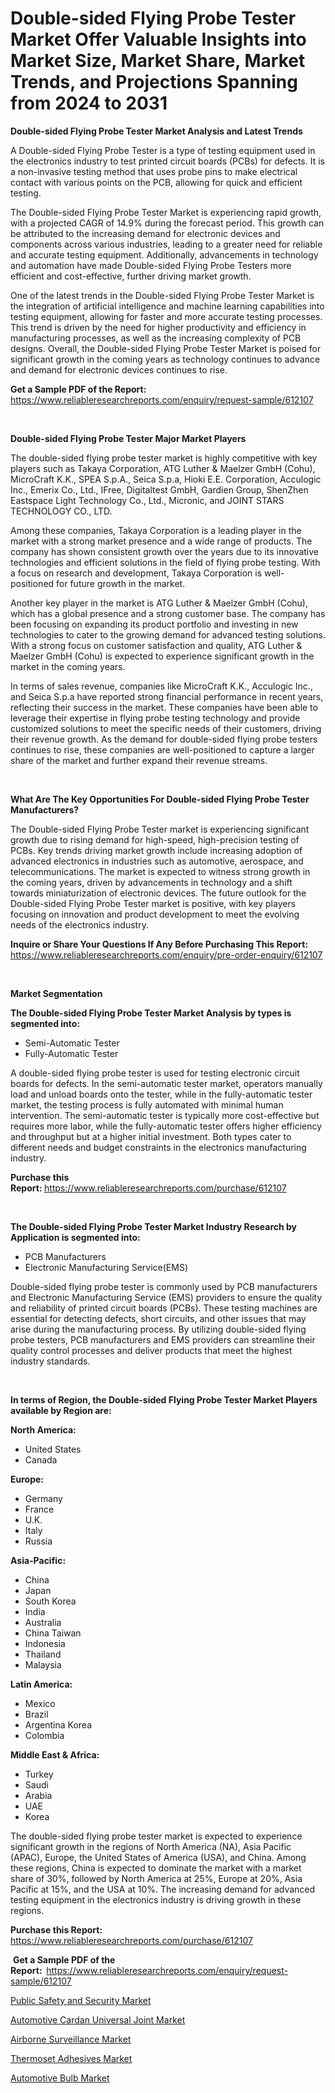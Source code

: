 <p><h1>Double-sided Flying Probe Tester Market Offer Valuable Insights into Market Size, Market Share, Market Trends, and Projections Spanning from 2024 to 2031</h1></p><p><strong>Double-sided Flying Probe Tester Market Analysis and Latest Trends</strong></p>
<p><p>A Double-sided Flying Probe Tester is a type of testing equipment used in the electronics industry to test printed circuit boards (PCBs) for defects. It is a non-invasive testing method that uses probe pins to make electrical contact with various points on the PCB, allowing for quick and efficient testing.</p><p>The Double-sided Flying Probe Tester Market is experiencing rapid growth, with a projected CAGR of 14.9% during the forecast period. This growth can be attributed to the increasing demand for electronic devices and components across various industries, leading to a greater need for reliable and accurate testing equipment. Additionally, advancements in technology and automation have made Double-sided Flying Probe Testers more efficient and cost-effective, further driving market growth.</p><p>One of the latest trends in the Double-sided Flying Probe Tester Market is the integration of artificial intelligence and machine learning capabilities into testing equipment, allowing for faster and more accurate testing processes. This trend is driven by the need for higher productivity and efficiency in manufacturing processes, as well as the increasing complexity of PCB designs. Overall, the Double-sided Flying Probe Tester Market is poised for significant growth in the coming years as technology continues to advance and demand for electronic devices continues to rise.</p></p>
<p><strong>Get a Sample PDF of the Report:&nbsp;</strong> <a href="https://www.reliableresearchreports.com/enquiry/request-sample/612107">https://www.reliableresearchreports.com/enquiry/request-sample/612107</a></p>
<p>&nbsp;</p>
<p><strong>Double-sided Flying Probe Tester Major Market Players</strong></p>
<p><p>The double-sided flying probe tester market is highly competitive with key players such as Takaya Corporation, ATG Luther & Maelzer GmbH (Cohu), MicroCraft K.K., SPEA S.p.A., Seica S.p.a, Hioki E.E. Corporation, Acculogic Inc., Emerix Co., Ltd., IFree, Digitaltest GmbH, Gardien Group, ShenZhen Eastspace Light Technology Co., Ltd., Micronic, and JOINT STARS TECHNOLOGY CO., LTD.</p><p>Among these companies, Takaya Corporation is a leading player in the market with a strong market presence and a wide range of products. The company has shown consistent growth over the years due to its innovative technologies and efficient solutions in the field of flying probe testing. With a focus on research and development, Takaya Corporation is well-positioned for future growth in the market.</p><p>Another key player in the market is ATG Luther & Maelzer GmbH (Cohu), which has a global presence and a strong customer base. The company has been focusing on expanding its product portfolio and investing in new technologies to cater to the growing demand for advanced testing solutions. With a strong focus on customer satisfaction and quality, ATG Luther & Maelzer GmbH (Cohu) is expected to experience significant growth in the market in the coming years.</p><p>In terms of sales revenue, companies like MicroCraft K.K., Acculogic Inc., and Seica S.p.a have reported strong financial performance in recent years, reflecting their success in the market. These companies have been able to leverage their expertise in flying probe testing technology and provide customized solutions to meet the specific needs of their customers, driving their revenue growth. As the demand for double-sided flying probe testers continues to rise, these companies are well-positioned to capture a larger share of the market and further expand their revenue streams.</p></p>
<p>&nbsp;</p>
<p><strong>What Are The Key Opportunities For Double-sided Flying Probe Tester Manufacturers?</strong></p>
<p><p>The Double-sided Flying Probe Tester market is experiencing significant growth due to rising demand for high-speed, high-precision testing of PCBs. Key trends driving market growth include increasing adoption of advanced electronics in industries such as automotive, aerospace, and telecommunications. The market is expected to witness strong growth in the coming years, driven by advancements in technology and a shift towards miniaturization of electronic devices. The future outlook for the Double-sided Flying Probe Tester market is positive, with key players focusing on innovation and product development to meet the evolving needs of the electronics industry.</p></p>
<p><strong>Inquire or Share Your Questions If Any Before Purchasing This Report:</strong> <a href="https://www.reliableresearchreports.com/enquiry/pre-order-enquiry/612107">https://www.reliableresearchreports.com/enquiry/pre-order-enquiry/612107</a></p>
<p>&nbsp;</p>
<p><strong>Market Segmentation</strong></p>
<p><strong>The Double-sided Flying Probe Tester Market Analysis by types is segmented into:</strong></p>
<p><ul><li>Semi-Automatic Tester</li><li>Fully-Automatic Tester</li></ul></p>
<p><p>A double-sided flying probe tester is used for testing electronic circuit boards for defects. In the semi-automatic tester market, operators manually load and unload boards onto the tester, while in the fully-automatic tester market, the testing process is fully automated with minimal human intervention. The semi-automatic tester is typically more cost-effective but requires more labor, while the fully-automatic tester offers higher efficiency and throughput but at a higher initial investment. Both types cater to different needs and budget constraints in the electronics manufacturing industry.</p></p>
<p><strong>Purchase this Report:&nbsp;</strong><a href="https://www.reliableresearchreports.com/purchase/612107">https://www.reliableresearchreports.com/purchase/612107</a></p>
<p>&nbsp;</p>
<p><strong>The Double-sided Flying Probe Tester Market Industry Research by Application is segmented into:</strong></p>
<p><ul><li>PCB Manufacturers</li><li>Electronic Manufacturing Service(EMS)</li></ul></p>
<p><p>Double-sided flying probe tester is commonly used by PCB manufacturers and Electronic Manufacturing Service (EMS) providers to ensure the quality and reliability of printed circuit boards (PCBs). These testing machines are essential for detecting defects, short circuits, and other issues that may arise during the manufacturing process. By utilizing double-sided flying probe testers, PCB manufacturers and EMS providers can streamline their quality control processes and deliver products that meet the highest industry standards.</p></p>
<p>&nbsp;</p>
<p><strong>In terms of Region, the Double-sided Flying Probe Tester Market Players available by Region are:</strong></p>
<p>
    <p> <strong> North America: </strong>
        <ul>
            <li>United States</li>
            <li>Canada</li>
        </ul>
        </p> 
    <p> <strong> Europe: </strong>
        <ul>
            <li>Germany</li>
            <li>France</li>
            <li>U.K.</li>
            <li>Italy</li>
            <li>Russia</li>
        </ul>
        </p> 
    <p> <strong> Asia-Pacific: </strong>
        <ul>
            <li>China</li>
            <li>Japan</li>
            <li>South Korea</li>
            <li>India</li>
            <li>Australia</li>
            <li>China Taiwan</li>
            <li>Indonesia</li>
            <li>Thailand</li>
            <li>Malaysia</li>
        </ul>
        </p> 
    <p> <strong> Latin America: </strong>
        <ul>
            <li>Mexico</li>
            <li>Brazil</li>
            <li>Argentina Korea</li>
            <li>Colombia</li>
        </ul>
        </p> 
    <p> <strong> Middle East & Africa: </strong>
        <ul>
            <li>Turkey</li>
            <li>Saudi</li>
            <li>Arabia</li>
            <li>UAE</li>
            <li>Korea</li>
        </ul>
    </p>
    </p>
<p><p>The double-sided flying probe tester market is expected to experience significant growth in the regions of North America (NA), Asia Pacific (APAC), Europe, the United States of America (USA), and China. Among these regions, China is expected to dominate the market with a market share of 30%, followed by North America at 25%, Europe at 20%, Asia Pacific at 15%, and the USA at 10%. The increasing demand for advanced testing equipment in the electronics industry is driving growth in these regions.</p></p>
<p><strong>Purchase this Report: </strong><a href="https://www.reliableresearchreports.com/purchase/612107">https://www.reliableresearchreports.com/purchase/612107</a></p>
<p>&nbsp;<strong>Get a Sample PDF of the Report:&nbsp;&nbsp;</strong><a href="https://www.reliableresearchreports.com/enquiry/request-sample/612107">https://www.reliableresearchreports.com/enquiry/request-sample/612107</a></p>
<p><strong></strong></p>
<p><p><a href="https://medium.com/@jordyhansen565/public-safety-and-security-nbsp-market-focuses-on-market-share-size-and-projected-forecast-till-8b1ebf4b9f25">Public Safety and Security Market</a></p><p><a href="https://github.com/rahu1506/Market-Research-Report-List-3/blob/main/automotive-cardan-universal-joint-market.md">Automotive Cardan Universal Joint Market</a></p><p><a href="https://medium.com/@jordyhansen565/airborne-surveillance-market-trends-and-market-analysis-forecasted-for-period-2024-2031-b57e397df2b5">Airborne Surveillance Market</a></p><p><a href="https://issuu.com/reportprime-2/docs/thermoset-adhesives-market-size-2030.pptx">Thermoset Adhesives Market</a></p><p><a href="https://github.com/FassouRP/Market-Research-Report-List-3/blob/main/automotive-bulb-market.md">Automotive Bulb Market</a></p></p>